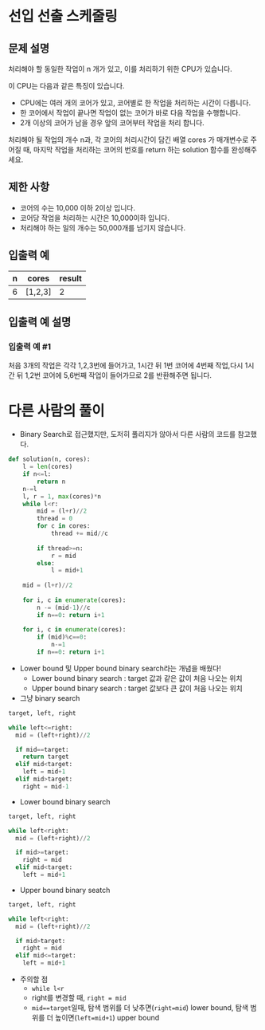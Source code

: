 # 선입 선출 스케줄링
## 문제 설명
처리해야 할 동일한 작업이 n 개가 있고, 이를 처리하기 위한 CPU가 있습니다.

이 CPU는 다음과 같은 특징이 있습니다.

- CPU에는 여러 개의 코어가 있고, 코어별로 한 작업을 처리하는 시간이 다릅니다.
- 한 코어에서 작업이 끝나면 작업이 없는 코어가 바로 다음 작업을 수행합니다.
- 2개 이상의 코어가 남을 경우 앞의 코어부터 작업을 처리 합니다.

처리해야 될 작업의 개수 n과, 각 코어의 처리시간이 담긴 배열 cores 가 매개변수로 주어질 때, 마지막 작업을 처리하는 코어의 번호를 return 하는 solution 함수를 완성해주세요.

## 제한 사항
- 코어의 수는 10,000 이하 2이상 입니다.
- 코어당 작업을 처리하는 시간은 10,000이하 입니다.
- 처리해야 하는 일의 개수는 50,000개를 넘기지 않습니다.

## 입출력 예
|n|cores|result|
|-|-|-|
|6|[1,2,3]|2|

## 입출력 예 설명
### 입출력 예 #1
처음 3개의 작업은 각각 1,2,3번에 들어가고, 1시간 뒤 1번 코어에 4번째 작업,다시 1시간 뒤 1,2번 코어에 5,6번째 작업이 들어가므로 2를 반환해주면 됩니다.

# 다른 사람의 풀이
- Binary Search로 접근했지만, 도저히 풀리지가 않아서 다른 사람의 코드를 참고했다.
```python
def solution(n, cores):
    l = len(cores)
    if n<=l:
        return n
    n-=l
    l, r = 1, max(cores)*n
    while l<r:
        mid = (l+r)//2
        thread = 0
        for c in cores:
            thread += mid//c
            
        if thread>=n:
            r = mid
        else:
            l = mid+1
            
    mid = (l+r)//2
    
    for i, c in enumerate(cores):
        n -= (mid-1)//c
        if n==0: return i+1
    
    for i, c in enumerate(cores):
        if (mid)%c==0:
            n-=1
        if n==0: return i+1
```
- Lower bound 및 Upper bound binary search라는 개념을 배웠다!
  - Lower bound binary search : target 값과 같은 값이 처음 나오는 위치
  - Upper bound binary search : target 값보다 큰 값이 처음 나오는 위치
- 그냥 binary search
```python
target, left, right

while left<=right:
  mid = (left+right)//2

  if mid==target:
    return target
  elif mid<target:
    left = mid+1
  elif mid>target:
    right = mid-1
```
- Lower bound binary search
```python
target, left, right

while left<right:
  mid = (left+right)//2

  if mid>=target:
    right = mid
  elif mid<target:
    left = mid+1
```
- Upper bound binary seatch
```python
target, left, right

while left<right:
  mid = (left+right)//2

  if mid>target:
    right = mid
  elif mid<=target:
    left = mid+1
```
- 주의할 점
  - `while l<r`
  - right를 변경할 때, `right = mid`
  - `mid==target`일때, 탐색 범위를 더 낮추면(`right=mid`) lower bound, 탐색 범위를 더 높이면(`left=mid+1`) upper bound
